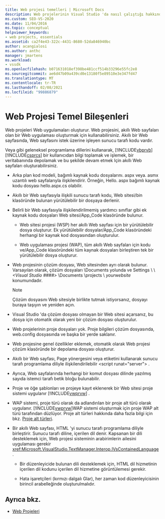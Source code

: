 ```yaml
---
title: Web projesi temelleri | Microsoft Docs
description: Web projelerinin Visual Studio 'da nasıl çalıştığı hakkında iç ayrıntıları öğrenin.
ms.custom: SEO-VS-2020
ms.date: 11/04/2016
ms.topic: conceptual
helpviewer_keywords:
- web projects, essentials
ms.assetid: ca2f4e43-322c-4431-8680-52da846940bc
author: acangialosi
ms.author: anthc
manager: jmartens
ms.workload:
- vssdk
ms.openlocfilehash: b071631018ef398be481ccf514b33296e55fc2e8
ms.sourcegitcommit: ae6d47b09a439cd0e13180f5e89510e3e347fd47
ms.translationtype: MT
ms.contentlocale: tr-TR
ms.lasthandoff: 02/08/2021
ms.locfileid: "99886879"
---
```

# <a name="web-project-essentials"></a>Web Projesi Temel Bileşenleri
Web projeleri Web uygulamaları oluşturur. Web projesini, akıllı Web sayfaları olan bir Web uygulaması oluşturmak için kullanabilirsiniz. Akıllı bir Web sayfasında, Web sayfasını istek üzerine işleyen sunucu tarafı kodu vardır.

 Veya gibi geleneksel programlama dillerini kullanarak, [!INCLUDE[vbprvb](../../code-quality/includes/vbprvb_md.md)] [!INCLUDE[csprcs](../../data-tools/includes/csprcs_md.md)] bir kullanıcıdan bilgi toplamak ve işlemek, bir veritabanında depolamak ve bu şekilde devam etmek Için akıllı Web sayfaları oluşturabilirsiniz.

- Arka plan kod modeli, bağımlı kaynak kodu dosyalarını. aspx veya. asmx uzantılı web sayfalarıyla ilişkilendirir. Örneğin, Hello. aspx bağımlı kaynak kodu dosyası hello.aspx.cs olabilir.

- Akıllı bir Web sayfasıyla ilişkili sunucu tarafı kodu, Web sitesi/bin klasöründe bulunan yürütülebilir bir dosyaya derlenir.

- Belirli bir Web sayfasıyla ilişkilendirilmemiş yardımcı sınıflar gibi ek kaynak kodu dosyaları Web sitesi/App_Code klasöründe bulunur.

  - Web sitesi projesi (WSP) her akıllı Web sayfası için bir yürütülebilir dosya oluşturur. Ek yürütülebilir dosyalar/App_Code klasöründeki herhangi bir kaynak kod dosyasından oluşturulur.

  - Web uygulaması projesi (WAP), tüm akıllı Web sayfaları için kodu ve/App_Code klasöründeki tüm kaynak dosyaları birleştiren tek bir yürütülebilir dosya oluşturur.

- Web projesinin çözüm dosyası, Web sitesinden ayrı olarak bulunur. Varsayılan olarak, çözüm dosyaları \Documents yolunda ve Settings \\  \\ *\<Visual Studio ####>* \Documents \projects \\ *yourwebsite* konumundadır.

  > [!NOTE]
  > Çözüm dosyasını Web sitesiyle birlikte tutmak istiyorsanız, dosyayı buraya taşıyın ve yeniden açın.

- Visual Studio 'da çözüm dosyası olmayan bir Web sitesi açarsanız, bu dosya için otomatik olarak yeni bir çözüm dosyası oluşturulur.

- Web projelerinin proje dosyaları yok. Proje bilgileri çözüm dosyasında, web.config dosyasında ve başka bir yerde saklanır.

- Web projesine genel özellikler eklemek, otomatik olarak Web projesi çözüm klasöründe bir depolama dosyası oluşturur.

- Akıllı bir Web sayfası, Page yönergesini veya etiketini kullanarak sunucu tarafı programlama diliyle ilişkilendirilebilir \<script runat="server"> .

- Ayrıca, Web sayfalarında herhangi bir komut dosyası dilinde yazılmış sayıda istemci tarafı betik bloğu bulunabilir.

- Proje ve öğe şablonları ve projeye kayıt eklenerek bir Web sitesi proje sistemi uygulanır [!INCLUDE[vwprvw](../../extensibility/internals/includes/vwprvw_md.md)] .

- WAP sistemi, proje türü olarak da adlandırılan bir proje alt türü olarak uygulanır. [!INCLUDE[vwprvw](../../extensibility/internals/includes/vwprvw_md.md)]WAP sistemi oluşturmak için proje WAP alt türü tarafından düzlüyor. Proje alt türleri hakkında daha fazla bilgi için bkz. [Proje alt türleri](../../extensibility/internals/project-subtypes.md).

- Bir akıllı Web sayfası, HTML 'yi sunucu tarafı programlama diliyle birleştirir. Sunucu tarafı diline, içerilen dil denir. Kapsanan bir dili desteklemek için, Web projesi sisteminin arabirimlerin ailesini uygulaması gerekir <xref:Microsoft.VisualStudio.TextManager.Interop.IVsContainedLanguage> .

  - Bir düzenleyicide bulunan dili desteklemek için, HTML dil hizmetinin içerilen dil kodunu içerilen dil hizmetine görüntülemesi gerekir.

  - Hata işaretçileri (kırmızı dalgalı Glar), her zaman kod düzenleyicisinin birincil arabelleğinde oluşturulmalıdır.

## <a name="see-also"></a>Ayrıca bkz.
- [Web Projeleri](../../extensibility/internals/web-projects.md)
